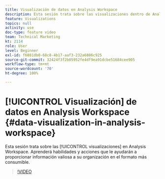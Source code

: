 ```yaml
---
title: Visualización de datos en Analysis Workspace
description: Esta sesión trata sobre las visualizaciones dentro de Analysis Workspace. Aprenderá habilidades y acciones que le ayudarán a proporcionar información valiosa a su organización en el formato más consumible.
feature: Visualizations
topics: null
activity: use
doc-type: feature video
team: Technical Marketing
kt: 2114
role: User
level: Beginner
exl-id: f6881db0-68c8-4b17-aaf3-232a6886c925
source-git-commit: 32424f3f2b05952fe4df9ea91dcbe51684cee905
workflow-type: tm+mt
source-wordcount: '70'
ht-degree: 100%

---
```


# [!UICONTROL Visualización] de datos en Analysis Workspace {#data-visualization-in-analysis-workspace}

Esta sesión trata sobre las [!UICONTROL visualizaciones] en Analysis Workspace. Aprenderá habilidades y acciones que le ayudarán a proporcionar información valiosa a su organización en el formato más consumible.

>[!VIDEO](https://video.tv.adobe.com/v/25036/?quality=12)
